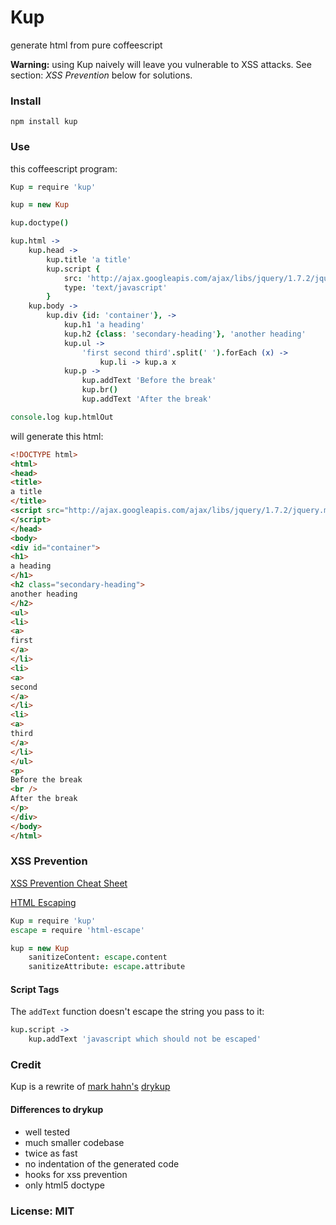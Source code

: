 # Kup

generate html from pure coffeescript

**Warning:** using Kup naively will leave you vulnerable to XSS attacks.
See section: *XSS Prevention* below for solutions.

### Install

    npm install kup

### Use

this coffeescript program:

```coffeescript
Kup = require 'kup'

kup = new Kup

kup.doctype()

kup.html ->
    kup.head ->
        kup.title 'a title'
        kup.script {
            src: 'http://ajax.googleapis.com/ajax/libs/jquery/1.7.2/jquery.min.js'
            type: 'text/javascript'
        }
    kup.body ->
        kup.div {id: 'container'}, ->
            kup.h1 'a heading'
            kup.h2 {class: 'secondary-heading'}, 'another heading'
            kup.ul ->
                'first second third'.split(' ').forEach (x) ->
                    kup.li -> kup.a x
            kup.p ->
                kup.addText 'Before the break'
                kup.br()
                kup.addText 'After the break'

console.log kup.htmlOut
```

will generate this html:

```html
<!DOCTYPE html>
<html>
<head>
<title>
a title
</title>
<script src="http://ajax.googleapis.com/ajax/libs/jquery/1.7.2/jquery.min.js" type="text/javascript">
</script>
</head>
<body>
<div id="container">
<h1>
a heading
</h1>
<h2 class="secondary-heading">
another heading
</h2>
<ul>
<li>
<a>
first
</a>
</li>
<li>
<a>
second
</a>
</li>
<li>
<a>
third
</a>
</li>
</ul>
<p>
Before the break
<br />
After the break
</p>
</div>
</body>
</html>
```

### XSS Prevention

[XSS Prevention Cheat Sheet](https://www.owasp.org/index.php/XSS_%28Cross_Site_Scripting%29_Prevention_Cheat_Sheet)

[HTML Escaping](http://wonko.com/post/html-escaping)

```coffeescript
Kup = require 'kup'
escape = require 'html-escape'

kup = new Kup
    sanitizeContent: escape.content
    sanitizeAttribute: escape.attribute
```

#### Script Tags

The `addText` function doesn't escape the string you pass to it:

```coffeescript
kup.script ->
    kup.addText 'javascript which should not be escaped'
```

### Credit

Kup is a rewrite of [mark hahn's](https://github.com/mark-hahn) [drykup](https://github.com/mark-hahn/drykup)

#### Differences to drykup

- well tested
- much smaller codebase
- twice as fast
- no indentation of the generated code
- hooks for xss prevention
- only html5 doctype

### License: MIT
